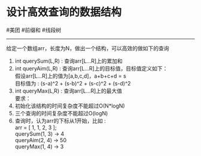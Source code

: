 # 设计高效查询的数据结构
#美团 
#前缀和 
#线段树 

---
给定一个数组arr，长度为N，做出一个结构，可以高效的做如下的查询  
1) int querySum(L,R) : 查询arr[L...R]上的累加和  
2) int queryAim(L,R) : 查询arr[L...R]上的目标值，目标值定义如下：  
       假设arr[L...R]上的值为[a,b,c,d]，a+b+c+d = s  
       目标值为 : (s-a)^2 + (s-b)^2 + (s-c)^2 + (s-d)^2  
3) int queryMax(L,R) : 查询arr[L...R]上的最大值  
要求：  
1) 初始化该结构的时间复杂度不能超过O(N*logN)  
2) 三个查询的时间复杂度不能超过O(logN)  
3) 查询时，认为arr的下标从1开始，比如 :   
   arr = [ 1, 1, 2, 3 ];  
   querySum(1, 3) -> 4  
   queryAim(2, 4) -> 50  
   queryMax(1, 4) -> 3  
